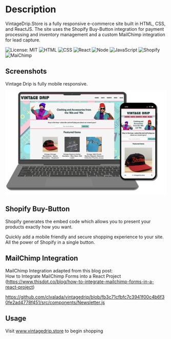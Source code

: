 # Description

VintageDrip.Store is a fully responsive e-commerce site built in HTML, CSS, and ReactJS. The site uses the Shopify Buy-Button integration for payment processing and inventory management and a custom MailChimp integration for lead capture.

![License: MIT](https://img.shields.io/badge/License-MIT-orange.svg)
![HTML](https://img.shields.io/badge/HTML-Orange.svg)
![CSS](https://img.shields.io/badge/CSS-blue.svg)
![React](https://img.shields.io/badge/React-lightblue.svg)
![Node](https://img.shields.io/badge/Node.js-grey.svg)
![JavaScript](https://img.shields.io/badge/JavaScript-yellow.svg)
![Shopify](https://img.shields.io/badge/Shopify-green.svg)
![MaiChimp](https://img.shields.io/badge/MailChimp-lightyellow.svg)

## Screenshots
Vintage Drip is fully mobile responsive. 

![Desktop and mobile screenshots](src/components/featured-vintage-drip.png)

## Shopify Buy-Button

Shopify generates the embed code which allows you to present your products exactly how you want.

Quickly add a mobile friendly and secure shopping experience to your site. All the power of Shopify in a single button.

## MailChimp Integration

MailChimp Integration adapted from this blog post:
<br>
How to Integrate MailChimp Forms into a React Project
(https://www.thisdot.co/blog/how-to-integrate-mailchimp-forms-in-a-react-project)


https://github.com/clvalada/vintagedrip/blob/fb3c71cfbfc7c3941f00c4b6f30fe2ad4778f451/src/components/Newsletter.js

## Usage

Visit www.vintagedrip.store to begin shopping